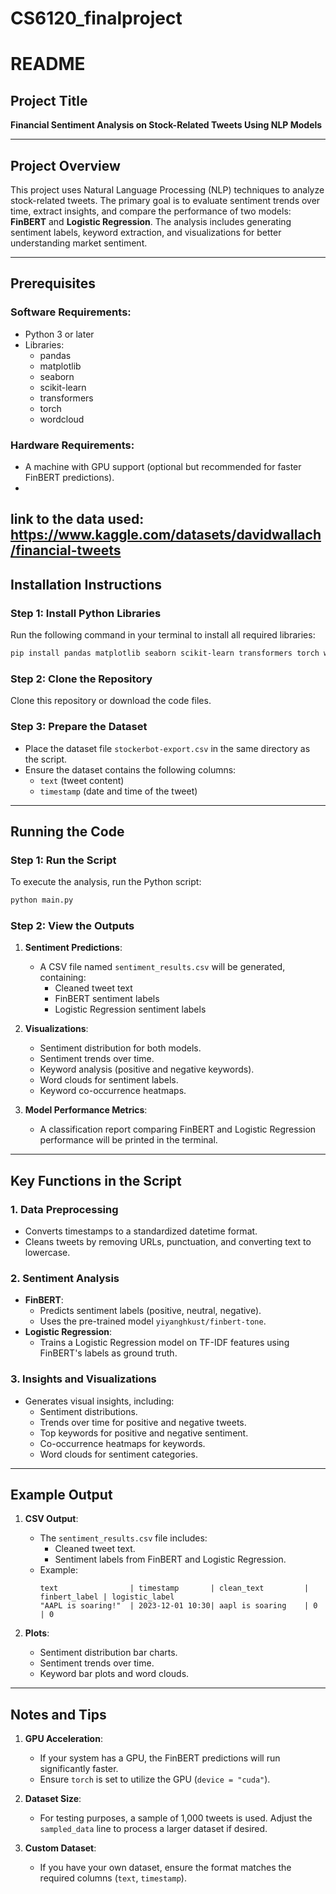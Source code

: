 # CS6120_finalproject
# README

## Project Title
**Financial Sentiment Analysis on Stock-Related Tweets Using NLP Models**

---

## Project Overview
This project uses Natural Language Processing (NLP) techniques to analyze stock-related tweets. The primary goal is to evaluate sentiment trends over time, extract insights, and compare the performance of two models: **FinBERT** and **Logistic Regression**. The analysis includes generating sentiment labels, keyword extraction, and visualizations for better understanding market sentiment.

---

## Prerequisites

### Software Requirements:
- Python 3 or later
- Libraries:
  - pandas
  - matplotlib
  - seaborn
  - scikit-learn
  - transformers
  - torch
  - wordcloud

### Hardware Requirements:
- A machine with GPU support (optional but recommended for faster FinBERT predictions).
- 
link to the data used: https://www.kaggle.com/datasets/davidwallach/financial-tweets 
---

## Installation Instructions

### Step 1: Install Python Libraries
Run the following command in your terminal to install all required libraries:
```bash
pip install pandas matplotlib seaborn scikit-learn transformers torch wordcloud
```

### Step 2: Clone the Repository
Clone this repository or download the code files.

### Step 3: Prepare the Dataset
- Place the dataset file `stockerbot-export.csv` in the same directory as the script.
- Ensure the dataset contains the following columns:
  - `text` (tweet content)
  - `timestamp` (date and time of the tweet)

---

## Running the Code

### Step 1: Run the Script
To execute the analysis, run the Python script:
```bash
python main.py
```

### Step 2: View the Outputs
1. **Sentiment Predictions**:
   - A CSV file named `sentiment_results.csv` will be generated, containing:
     - Cleaned tweet text
     - FinBERT sentiment labels
     - Logistic Regression sentiment labels
2. **Visualizations**:
   - Sentiment distribution for both models.
   - Sentiment trends over time.
   - Keyword analysis (positive and negative keywords).
   - Word clouds for sentiment labels.
   - Keyword co-occurrence heatmaps.

3. **Model Performance Metrics**:
   - A classification report comparing FinBERT and Logistic Regression performance will be printed in the terminal.

---

## Key Functions in the Script

### 1. **Data Preprocessing**
- Converts timestamps to a standardized datetime format.
- Cleans tweets by removing URLs, punctuation, and converting text to lowercase.

### 2. **Sentiment Analysis**
- **FinBERT**:
  - Predicts sentiment labels (positive, neutral, negative).
  - Uses the pre-trained model `yiyanghkust/finbert-tone`.
- **Logistic Regression**:
  - Trains a Logistic Regression model on TF-IDF features using FinBERT's labels as ground truth.

### 3. **Insights and Visualizations**
- Generates visual insights, including:
  - Sentiment distributions.
  - Trends over time for positive and negative tweets.
  - Top keywords for positive and negative sentiment.
  - Co-occurrence heatmaps for keywords.
  - Word clouds for sentiment categories.

---

## Example Output
1. **CSV Output**: 
   - The `sentiment_results.csv` file includes:
     - Cleaned tweet text.
     - Sentiment labels from FinBERT and Logistic Regression.
   - Example:
     ```
     text                | timestamp       | clean_text         | finbert_label | logistic_label
     "AAPL is soaring!"  | 2023-12-01 10:30| aapl is soaring    | 0             | 0
     ```

2. **Plots**: 
   - Sentiment distribution bar charts.
   - Sentiment trends over time.
   - Keyword bar plots and word clouds.

---

## Notes and Tips
1. **GPU Acceleration**:
   - If your system has a GPU, the FinBERT predictions will run significantly faster.
   - Ensure `torch` is set to utilize the GPU (`device = "cuda"`).

2. **Dataset Size**:
   - For testing purposes, a sample of 1,000 tweets is used. Adjust the `sampled_data` line to process a larger dataset if desired.

3. **Custom Dataset**:
   - If you have your own dataset, ensure the format matches the required columns (`text`, `timestamp`).

